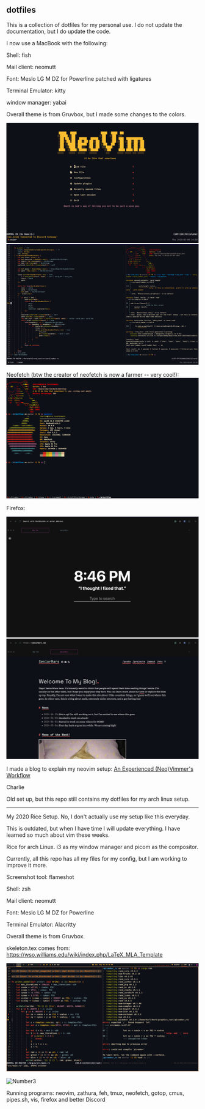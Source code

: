 ## dotfiles
This is a collection of dotfiles for my personal use. I do not update the documentation, but I do update the code.

I now use a MacBook with the following:

Shell: fish

Mail client: neomutt

Font: Meslo LG M DZ for Powerline patched with ligatures

Terminal Emulator: kitty

window manager: yabai

Overall theme is from Gruvbox, but I made some changes to the colors.

![Neovim](./images/two.png)
![Daily workflow](./images/one.png)

Neofetch (btw the creator of neofetch is now a farmer -- very cool!):
![Neofetch](images/neofetch.png)

Firefox:

![Homepage](images/homepage.png)
![My website](images/website.png)

I made a blog to explain my neovim setup: [An Experienced (Neo)Vimmer's Workflow](https://seniormars.com/posts/neovim-workflow/)

Charlie

Old set up, but this repo still contains my dotfiles for my arch linux setup.

---


My 2020 Rice Setup. No, I don't actually use my setup like this everyday.

This is outdated, but when I have time I will update everything. I have learned so much about vim these weeks.

Rice for arch Linux. i3 as my window manager and picom as the compositor.

Currently, all this repo has all my files for my config, but I am working to improve it more.

Screenshot tool: flameshot

Shell: zsh

Mail client: neomutt

Font: Meslo LG M DZ for Powerline

Terminal Emulator: Alacritty

Overall theme is from Gruvbox.

skeleton.tex comes from: https://wso.williams.edu/wiki/index.php/LaTeX_MLA_Template

![Current Vim Setup](./images/scrot-region-20210501-164757.png)

![Number3](https://imgur.com/VgUHRG0.png)

Running programs: neovim, zathura, feh, tmux, neofetch, gotop, cmus, pipes.sh, vis, firefox and better Discord

